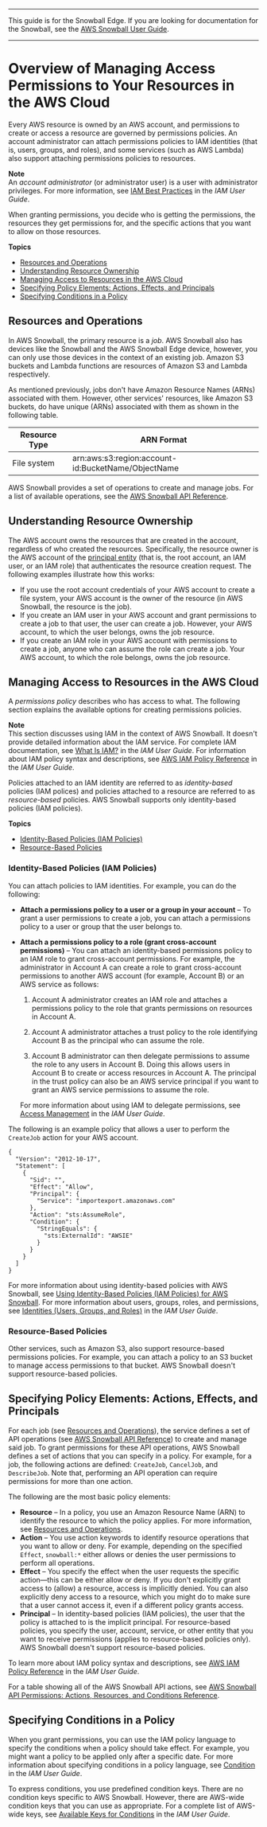 --------

This guide is for the Snowball Edge\. If you are looking for documentation for the Snowball, see the [AWS Snowball User Guide](https://docs.aws.amazon.com/snowball/latest/ug/whatissnowball.html)\.

--------

# Overview of Managing Access Permissions to Your Resources in the AWS Cloud<a name="access-control-overview"></a>

Every AWS resource is owned by an AWS account, and permissions to create or access a resource are governed by permissions policies\. An account administrator can attach permissions policies to IAM identities \(that is, users, groups, and roles\), and some services \(such as AWS Lambda\) also support attaching permissions policies to resources\. 

**Note**  
An *account administrator* \(or administrator user\) is a user with administrator privileges\. For more information, see [IAM Best Practices](https://docs.aws.amazon.com/IAM/latest/UserGuide/best-practices.html) in the *IAM User Guide*\.

When granting permissions, you decide who is getting the permissions, the resources they get permissions for, and the specific actions that you want to allow on those resources\.

**Topics**
+ [Resources and Operations](#access-control-resources)
+ [Understanding Resource Ownership](#access-control-owner)
+ [Managing Access to Resources in the AWS Cloud](#access-control-manage-access-intro)
+ [Specifying Policy Elements: Actions, Effects, and Principals](#access-control-specify-actions)
+ [Specifying Conditions in a Policy](#specifying-conditions)

## Resources and Operations<a name="access-control-resources"></a>

In AWS Snowball, the primary resource is a *job*\. AWS Snowball also has devices like the Snowball and the AWS Snowball Edge device, however, you can only use those devices in the context of an existing job\. Amazon S3 buckets and Lambda functions are resources of Amazon S3 and Lambda respectively\.

As mentioned previously, jobs don't have Amazon Resource Names \(ARNs\) associated with them\. However, other services' resources, like Amazon S3 buckets, do have unique \(ARNs\) associated with them as shown in the following table\.


| Resource Type | ARN Format | 
| --- | --- | 
| File system | arn:aws:s3:region:account\-id:BucketName/ObjectName | 

AWS Snowball provides a set of operations to create and manage jobs\. For a list of available operations, see the [AWS Snowball API Reference](https://docs.aws.amazon.com/snowball/latest/api-reference/api-reference.html)\.

## Understanding Resource Ownership<a name="access-control-owner"></a>

The AWS account owns the resources that are created in the account, regardless of who created the resources\. Specifically, the resource owner is the AWS account of the [principal entity](https://docs.aws.amazon.com/IAM/latest/UserGuide/id_roles_terms-and-concepts.html) \(that is, the root account, an IAM user, or an IAM role\) that authenticates the resource creation request\. The following examples illustrate how this works:
+ If you use the root account credentials of your AWS account to create a file system, your AWS account is the owner of the resource \(in AWS Snowball, the resource is the job\)\.
+ If you create an IAM user in your AWS account and grant permissions to create a job to that user, the user can create a job\. However, your AWS account, to which the user belongs, owns the job resource\.
+ If you create an IAM role in your AWS account with permissions to create a job, anyone who can assume the role can create a job\. Your AWS account, to which the role belongs, owns the job resource\. 

## Managing Access to Resources in the AWS Cloud<a name="access-control-manage-access-intro"></a>

A *permissions policy* describes who has access to what\. The following section explains the available options for creating permissions policies\.

**Note**  
This section discusses using IAM in the context of AWS Snowball\. It doesn't provide detailed information about the IAM service\. For complete IAM documentation, see [What Is IAM?](https://docs.aws.amazon.com/IAM/latest/UserGuide/introduction.html) in the *IAM User Guide*\. For information about IAM policy syntax and descriptions, see [AWS IAM Policy Reference](https://docs.aws.amazon.com/IAM/latest/UserGuide/reference_policies.html) in the *IAM User Guide*\.

Policies attached to an IAM identity are referred to as *identity\-based* policies \(IAM polices\) and policies attached to a resource are referred to as *resource\-based* policies\. AWS Snowball supports only identity\-based policies \(IAM policies\)\. 

**Topics**
+ [Identity\-Based Policies \(IAM Policies\)](#access-control-manage-access-intro-iam-policies)
+ [Resource\-Based Policies](#access-control-manage-access-intro-resource-policies)

### Identity\-Based Policies \(IAM Policies\)<a name="access-control-manage-access-intro-iam-policies"></a>

You can attach policies to IAM identities\. For example, you can do the following:
+ **Attach a permissions policy to a user or a group in your account** – To grant a user permissions to create a job, you can attach a permissions policy to a user or group that the user belongs to\.
+ **Attach a permissions policy to a role \(grant cross\-account permissions\)** – You can attach an identity\-based permissions policy to an IAM role to grant cross\-account permissions\. For example, the administrator in Account A can create a role to grant cross\-account permissions to another AWS account \(for example, Account B\) or an AWS service as follows:

  1. Account A administrator creates an IAM role and attaches a permissions policy to the role that grants permissions on resources in Account A\.

  1. Account A administrator attaches a trust policy to the role identifying Account B as the principal who can assume the role\. 

  1. Account B administrator can then delegate permissions to assume the role to any users in Account B\. Doing this allows users in Account B to create or access resources in Account A\. The principal in the trust policy can also be an AWS service principal if you want to grant an AWS service permissions to assume the role\.

  For more information about using IAM to delegate permissions, see [Access Management](https://docs.aws.amazon.com/IAM/latest/UserGuide/access.html) in the *IAM User Guide*\.

The following is an example policy that allows a user to perform the `CreateJob` action for your AWS account\.

```
{
  "Version": "2012-10-17",
  "Statement": [
    {
      "Sid": "",
      "Effect": "Allow",
      "Principal": {
        "Service": "importexport.amazonaws.com"
      },
      "Action": "sts:AssumeRole",
      "Condition": {
        "StringEquals": {
          "sts:ExternalId": "AWSIE"
        }
      }
    }
  ]
}
```

For more information about using identity\-based policies with AWS Snowball, see [Using Identity\-Based Policies \(IAM Policies\) for AWS Snowball](access-control-managing-permissions.md)\. For more information about users, groups, roles, and permissions, see [Identities \(Users, Groups, and Roles\)](https://docs.aws.amazon.com/IAM/latest/UserGuide/id.html) in the *IAM User Guide*\. 

### Resource\-Based Policies<a name="access-control-manage-access-intro-resource-policies"></a>

Other services, such as Amazon S3, also support resource\-based permissions policies\. For example, you can attach a policy to an S3 bucket to manage access permissions to that bucket\. AWS Snowball doesn't support resource\-based policies\. 

## Specifying Policy Elements: Actions, Effects, and Principals<a name="access-control-specify-actions"></a>

For each job \(see [Resources and Operations](#access-control-resources)\), the service defines a set of API operations \(see [AWS Snowball API Reference](https://docs.aws.amazon.com/snowball/latest/api-reference/api-reference.html)\) to create and manage said job\. To grant permissions for these API operations, AWS Snowball defines a set of actions that you can specify in a policy\. For example, for a job, the following actions are defined: `CreateJob`, `CancelJob`, and `DescribeJob`\. Note that, performing an API operation can require permissions for more than one action\.

The following are the most basic policy elements:
+ **Resource** – In a policy, you use an Amazon Resource Name \(ARN\) to identify the resource to which the policy applies\. For more information, see [Resources and Operations](#access-control-resources)\.
+ **Action** – You use action keywords to identify resource operations that you want to allow or deny\. For example, depending on the specified `Effect`, `snowball:*` either allows or denies the user permissions to perform all operations\.
+ **Effect** – You specify the effect when the user requests the specific action—this can be either allow or deny\. If you don't explicitly grant access to \(allow\) a resource, access is implicitly denied\. You can also explicitly deny access to a resource, which you might do to make sure that a user cannot access it, even if a different policy grants access\.
+ **Principal** – In identity\-based policies \(IAM policies\), the user that the policy is attached to is the implicit principal\. For resource\-based policies, you specify the user, account, service, or other entity that you want to receive permissions \(applies to resource\-based policies only\)\. AWS Snowball doesn't support resource\-based policies\.

To learn more about IAM policy syntax and descriptions, see [AWS IAM Policy Reference](https://docs.aws.amazon.com/IAM/latest/UserGuide/reference_policies.html) in the *IAM User Guide*\.

For a table showing all of the AWS Snowball API actions, see [AWS Snowball API Permissions: Actions, Resources, and Conditions Reference](snowball-api-permissions-ref.md)\.

## Specifying Conditions in a Policy<a name="specifying-conditions"></a>

When you grant permissions, you can use the IAM policy language to specify the conditions when a policy should take effect\. For example, you might want a policy to be applied only after a specific date\. For more information about specifying conditions in a policy language, see [Condition](https://docs.aws.amazon.com/IAM/latest/UserGuide/reference_policies_elements.html#Condition) in the *IAM User Guide*\. 

To express conditions, you use predefined condition keys\. There are no condition keys specific to AWS Snowball\. However, there are AWS\-wide condition keys that you can use as appropriate\. For a complete list of AWS\-wide keys, see [Available Keys for Conditions](https://docs.aws.amazon.com/IAM/latest/UserGuide/reference_policies_elements.html#AvailableKeys) in the *IAM User Guide*\. 
